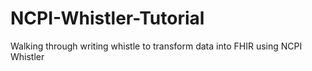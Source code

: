 # NCPI-Whistler-Tutorial
Walking through writing whistle to transform data into FHIR using NCPI Whistler
